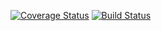 [![Coverage Status](https://coveralls.io/repos/github/TimurFlush/Message/badge.svg?branch=dev-1.x)](https://coveralls.io/github/TimurFlush/Message?branch=dev-1.x)
[![Build Status](https://travis-ci.org/TimurFlush/Message.svg?branch=dev-1.x)](https://travis-ci.org/TimurFlush/Message)
